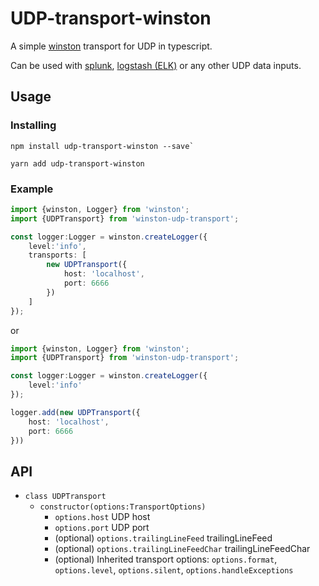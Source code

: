 # UDP-transport-winston
A simple [winston](https://github.com/winstonjs/winston) transport for UDP in typescript.

Can be used with [splunk](https://docs.splunk.com/Documentation/Splunk/8.0.4/Data/Monitornetworkports), [logstash (ELK)](https://www.elastic.co/guide/en/logstash/current/plugins-inputs-udp.html) or any other UDP data inputs.

## Usage
### Installing
```
npm install udp-transport-winston --save`
```
```
yarn add udp-transport-winston
```

### Example

```TypeScript
import {winston, Logger} from 'winston';
import {UDPTransport} from 'winston-udp-transport';

const logger:Logger = winston.createLogger({
    level:'info',
    transports: [
        new UDPTransport({
            host: 'localhost',
            port: 6666
        })
    ]
});
```
or
```TypeScript
import {winston, Logger} from 'winston';
import {UDPTransport} from 'winston-udp-transport';

const logger:Logger = winston.createLogger({
    level:'info'
});

logger.add(new UDPTransport({
    host: 'localhost',
    port: 6666
}))
```

## API

* `class UDPTransport`
  * `constructor(options:TransportOptions)`
    * `options.host` UDP host
    * `options.port` UDP port
    * (optional) `options.trailingLineFeed` trailingLineFeed
    * (optional) `options.trailingLineFeedChar` trailingLineFeedChar
    * (optional) Inherited transport options: `options.format`, `options.level`, `options.silent`, `options.handleExceptions`
    
